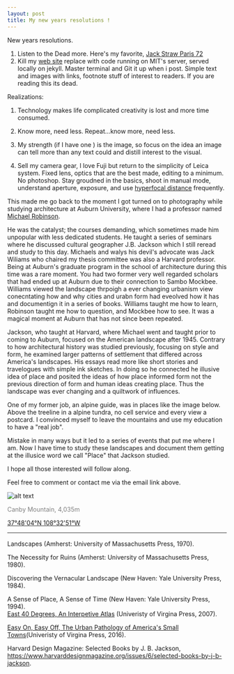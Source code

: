 ```yaml
---
layout: post
title: My new years resolutions !
---
```


New years resolutions.

1. Listen to the Dead more. Here's my favorite, [Jack Straw Paris 72](https://www.youtube.com/watch?v=aICQdwvlwXU)
2. Kill my [web site](http://www.jonkalev.com) replace with code running on MIT's server, served locally on jekyll. Master terminal and Git it  up when i post.  Simple text and images with links, footnote stuff of interest to readers. If you are reading this its dead.

Realizations:                          

1) Technology makes life complicated creativity is lost and more time consumed.

2) Know more, need less. Repeat...know more, need less.

3) My strength (if I have one ) is the image,  so focus on the idea an image can tell more than any text could and distill interest to the visual.

4) Sell my camera gear, I love Fuji but return to the simplicity of Leica system. Fixed lens, optics that are the best made, editing to a minimum. No photoshop. Stay groudned in the basics, shoot in manual mode, understand aperture, exposure, and use [hyperfocal distance](https://www.bhphotovideo.com/explora/photography/tips-and-solutions/calculating-hyperfocal-distance-in-photography?BI=19414&msclkid=53de2982346c14b1e7734a45ea85f3cb) frequently. 





This made me go back to the moment I got turned on to photography while studying architecture at Auburn University, where I had a professor named [Michael Robinson](https://cadc.auburn.edu/people/michael-robinson/).

He was the catalyst; the courses demanding, which sometimes made him unpopular with less dedicated students. He taught a series of seminars where he discussed cultural geographer J.B. Jackson which I still reread and study to this day. 
Michaels and walys his devil's advocate was Jack Wiliams who chaired my thesis committee was also a Harvard professor. Being at Auburn's graduate program in the school of architecture during this time was a rare moment. You had two former very well regarded scholars that had ended up at Auburn due to their connection to Sambo Mockbee.
Williams viewed the landscape thrpoigh a ever changing urbanism view conecntating how and why cities and urabn form had eveolved how it has and documentign it in a series of books.
Williams taught me how to learn, Robinson taught me how to question, and Mockbee how to see. It was a magical moment at Auburn that has not since been repeated. 

Jackson, who taught at Harvard, where Michael went and taught prior to coming to Auburn, focused on the American landscape after 1945. Contrary to how architectural history was studied previously, focusing on style and form, he examined larger patterns of settlement that differed across America's landscapes. His essays read more like short stories and travelogues with simple ink sketches.  In doing so he connected he illusive idea of place and posited the ideas of how place informed form not the previous direction of form and human ideas creating place. Thus the landscape was ever changing and a quiltwork of influences.

One of my former job, an alpine guide, was in places like the image below. Above the treeline in a alpine tundra, no cell service and every view a postcard. I convinced myself to leave the mountains and use my education to have a "real job". 

Mistake in many ways but it led to a series of events that put me where I am. Now I have time to study these landscapes and document them getting at the illusice word we call "Place" that Jackson studied.

I hope all those interested will follow along. 

Feel free to comment or contact me via the email link above.



![alt text](https://jonkalev.s3.us-west-2.amazonaws.com/_camp.jpg)
<p style="color: grey; font-size: 14px;">Canby Mountain, 4,035m </p>

[37°48'04°N 108°32'51°W](https://earth.google.com/web/search/Silverton,+CO/@37.79825199,-107.54478646,4002.35611218a,2036.1061194d,35y,144.01108402h,44.98622742t,0r/data=CmcaPRI3CiUweDg3M2VlZjE0MThlMDI4MTU6MHhhOWRkNmI5OTdiYzg4YmU4Kg5DYW5ieQpNb3VudGFpbhgCIAEiJgokCSiQloTE00VAEYkW0xkRDDhAGbTYmb3rkFPAIVOAZTmAB1_A)

---
<p style="color: grey; font-size: 16px;">

Landscapes (Amherst: University of Massachusetts Press, 1970).<br/>


The Necessity for Ruins (Amherst: University of Massachusetts Press, 1980).<br/>

Discovering the Vernacular Landscape (New Haven: Yale University Press, 1984).<br/>

A Sense of Place, A Sense of Time (New Haven: Yale University Press, 1994).<br/>
 <a href = "https://www.upress.virginia.edu/title/1544/" target = "_self">East 40 Degrees, An Interpetive Atlas</a> (Univeristy of Virgina Press, 2007).<br/>

<a href = "https://www.upress.virginia.edu/title/3514/" target = "_self">Easy On, Easy Off, The Urban Pathology of America's Small Towns</a>(Univeristy of Virgina Press, 2016).<br/>

 Harvard Design Magazine: Selected Books by J. B. Jackson, https://www.harvarddesignmagazine.org/issues/6/selected-books-by-j-b-jackson. 



 </p>





